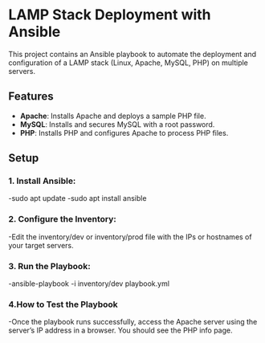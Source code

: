 # LAMP Stack Deployment with Ansible

This project contains an Ansible playbook to automate the deployment and configuration of a LAMP stack (Linux, Apache, MySQL, PHP) on multiple servers.

## Features
- **Apache**: Installs Apache and deploys a sample PHP file.
- **MySQL**: Installs and secures MySQL with a root password.
- **PHP**: Installs PHP and configures Apache to process PHP files.

## Setup

### 1. Install Ansible:

-sudo apt update
-sudo apt install ansible

### 2. Configure the Inventory:

-Edit the inventory/dev or inventory/prod file with the IPs or hostnames of your target servers.

### 3. Run the Playbook:

-ansible-playbook -i inventory/dev playbook.yml

### 4.How to Test the Playbook

-Once the playbook runs successfully, access the Apache server using the server’s IP address in a browser. You should see the PHP info page.



